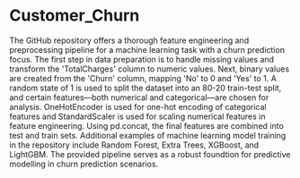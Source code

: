 # Customer_Churn
The GitHub repository offers a thorough feature engineering and preprocessing pipeline for a machine learning task with a churn prediction focus. The first step in data preparation is to handle missing values and transform the 'TotalCharges' column to numeric values. Next, binary values are created from the 'Churn' column, mapping 'No' to 0 and 'Yes' to 1. A random state of 1 is used to split the dataset into an 80-20 train-test split, and certain features—both numerical and categorical—are chosen for analysis. OneHotEncoder is used for one-hot encoding of categorical features and StandardScaler is used for scaling numerical features in feature engineering. Using pd.concat, the final features are combined into test and train sets. Additional examples of machine learning model training in the repository include Random Forest, Extra Trees, XGBoost, and LightGBM. The provided pipeline serves as a robust foundtion for predictive modelling in churn prediction scenarios. 

